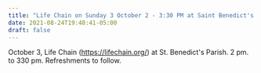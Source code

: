 ```yaml
---
title: "Life Chain on Sunday 3 October 2 - 3:30 PM at Saint Benedict's Parish"
date: 2021-08-24T19:48:41-05:00
draft: false
---
```

October 3, Life Chain (https://lifechain.org/) at St. Benedict's Parish. 2 pm. to 330 pm. Refreshments to follow.
<!--more-->